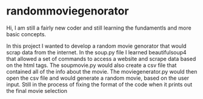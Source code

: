 # randommoviegenorator

Hi, I am still a fairly new coder and still learning the fundamentls and more basic concepts. 

In this project I wanted to develop a random movie genorator that would scrap data from the internet. In the soup.py file I learned beautifulsoup4 that
allowed a set of commands to access a website and scrape data based on the html tags. The soupmovie.py would also create a csv file that contained all of the info 
about the movie. The moviegenerator.py would then open the csv file and would generate a random movie, based on the user input. Still in the process of fixing the format of the code when it prints out the final movie selection
